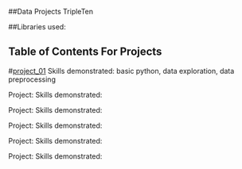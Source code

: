 ##Data Projects TripleTen 

##Libraries used: 

## Table of Contents For Projects 
#[project_01](https://github.com/L7-design/Data_projects_TripleTen/tree/main/project_01)
Skills demonstrated: basic python, data exploration, data preprocessing 

Project: 
Skills demonstrated:

Project: 
Skills demonstrated:

Project: 
Skills demonstrated:

Project: 
Skills demonstrated:

Project: 
Skills demonstrated:


